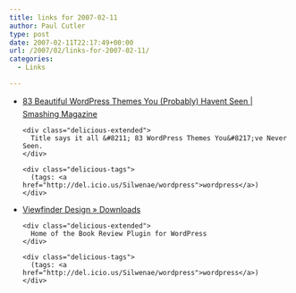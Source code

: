 ```yaml
---
title: links for 2007-02-11
author: Paul Cutler
type: post
date: 2007-02-11T22:17:49+00:00
url: /2007/02/links-for-2007-02-11/
categories:
  - Links

---
```

<ul class="delicious">
  <li>
    <div class="delicious-link">
      <a href="http://www.smashingmagazine.com/2007/02/09/83-beautiful-wordpress-themes-you-probably-havent-seen/">83 Beautiful WordPress Themes You (Probably) Havent Seen | Smashing Magazine</a>
    </div>
    
    <div class="delicious-extended">
      Title says it all &#8211; 83 WordPress Themes You&#8217;ve Never Seen.
    </div>
    
    <div class="delicious-tags">
      (tags: <a href="http://del.icio.us/Silwenae/wordpress">wordpress</a>)
    </div>
  </li>
  
  <li>
    <div class="delicious-link">
      <a href="http://www.viewfinderdesign.co.uk/archive/category/downloads/">Viewfinder Design » Downloads</a>
    </div>
    
    <div class="delicious-extended">
      Home of the Book Review Plugin for WordPress
    </div>
    
    <div class="delicious-tags">
      (tags: <a href="http://del.icio.us/Silwenae/wordpress">wordpress</a>)
    </div>
  </li>
</ul>